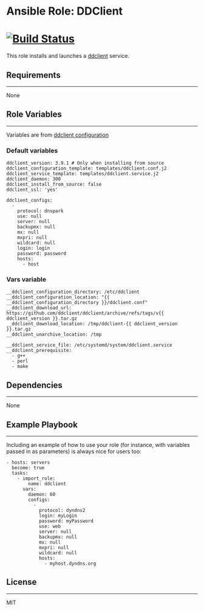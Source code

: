 # Ansible Role: DDClient
[![Build Status](https://travis-ci.com/mivek/ansible-role-ddclient.svg?token=Nxd1CoxuZDnwzK6Yq6sV&branch=master)](https://travis-ci.com/mivek/ansible-role-ddclient)
=========

This role installs and launches a [ddclient](https://ddclient.net/) service.

## Requirements
------------

None

## Role Variables
--------------
Variables are from [ddclient configuration](https://ddclient.net/usage.html#usage)

### Default variables

```(yaml)
ddclient_version: 3.9.1 # Only when installing from source
ddclient_configuration_template: templates/ddclient.conf.j2
ddclient_service_template: templates/ddclient.service.j2
ddclient_daemon: 300
ddclient_install_from_source: false
ddclient_ssl: 'yes'

ddclient_configs:
  -
    protocol: dnspark
    use: null
    server: null
    backupmx: null
    mx: null
    mxpri: null
    wildcard: null
    login: login
    password: password
    hosts:
      - host

```
### Vars variable

```(yaml)
__ddclient_configuration_directory: /etc/ddclient
__ddclient_configuration_location: "{{ __ddclient_configuration_directory }}/ddclient.conf"
__ddclient_download_url: https://github.com/ddclient/ddclient/archive/refs/tags/v{{ ddclient_version }}.tar.gz
__ddclient_download_location: /tmp/ddclient-{{ ddclient_version }}.tar.gz
__ddclient_unarchive_location: /tmp

__ddclient_service_file: /etc/systemd/system/ddclient.service
__ddclient_prerequisite:
  - g++
  - perl
  - make
```

## Dependencies
------------

None

## Example Playbook
----------------

Including an example of how to use your role (for instance, with variables passed in as parameters) is always nice for users too:

    - hosts: servers
      become: true
      tasks:
        - import_role:
            name: ddclient
          vars:
            daemon: 60
            configs:
              -
                protocol: dyndns2
                login: myLogin
                password: myPassword
                use: web
                server: null
                backupmx: null
                mx: null
                mxpri: null
                wildcard: null
                hosts:
                  - myhost.dyndns.org
## License
-------

MIT



